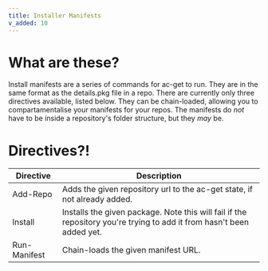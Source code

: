 ```yaml
---
title: Installer Manifests
v_added: 10
---
```


# What are these? #

Install manifests are a series of commands for ac-get to run. They are in the same format as the details.pkg file in a repo. There are currently only three directives available, listed below. They can be chain-loaded, allowing you to compartamentalise your manifests for your repos. The manifests do *not* have to be inside a repository's folder structure, but they *may* be.

# Directives?! #

| Directive | Description |
|-----------|-------------|
| Add-Repo | Adds the given repository url to the ac-get state, if not already added. |
| Install | Installs the given package. Note this will fail if the repository you're trying to add it from hasn't been added yet. |
| Run-Manifest | Chain-loads the given manifest URL. |
